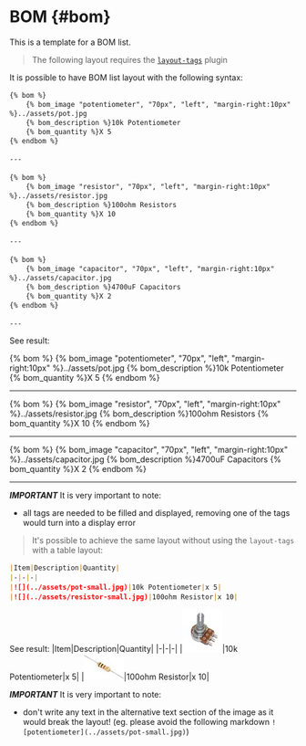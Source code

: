 # BOM {#bom}

This is a template for a BOM list.

> The following layout requires the [`layout-tags`](https://github.com/WeMakecc/gitbook-plugin-layout-tags) plugin

It is possible to have BOM list layout with the following syntax:
```
{% bom %}
    {% bom_image "potentiometer", "70px", "left", "margin-right:10px" %}../assets/pot.jpg
    {% bom_description %}10k Potentiometer
    {% bom_quantity %}X 5
{% endbom %}

---

{% bom %}
    {% bom_image "resistor", "70px", "left", "margin-right:10px" %}../assets/resistor.jpg
    {% bom_description %}100ohm Resistors
    {% bom_quantity %}X 10
{% endbom %}

---

{% bom %}
    {% bom_image "capacitor", "70px", "left", "margin-right:10px" %}../assets/capacitor.jpg
    {% bom_description %}4700uF Capacitors
    {% bom_quantity %}X 2
{% endbom %}

---
```

See result:

{% bom %}
    {% bom_image "potentiometer", "70px", "left", "margin-right:10px" %}../assets/pot.jpg
    {% bom_description %}10k Potentiometer
    {% bom_quantity %}X 5
{% endbom %}

---

{% bom %}
    {% bom_image "resistor", "70px", "left", "margin-right:10px" %}../assets/resistor.jpg
    {% bom_description %}100ohm Resistors
    {% bom_quantity %}X 10
{% endbom %}

---

{% bom %}
    {% bom_image "capacitor", "70px", "left", "margin-right:10px" %}../assets/capacitor.jpg
    {% bom_description %}4700uF Capacitors
    {% bom_quantity %}X 2
{% endbom %}

---


**_IMPORTANT_** It is very important to note:
- all tags are needed to be filled and displayed, removing one of the tags would turn into a display error


> It's possible to achieve the same layout without using the `layout-tags` with a table layout:
```markdown
|Item|Description|Quantity|
|-|-|-|
|![](../assets/pot-small.jpg)|10k Potentiometer|x 5|
|![](../assets/resistor-small.jpg)|100ohm Resistor|x 10|
```

See result:
|Item|Description|Quantity|
|-|-|-|
|![](../assets/pot-small.jpg)|10k Potentiometer|x 5|
|![](../assets/resistor-small.jpg)|100ohm Resistor|x 10|


**_IMPORTANT_** It is very important to note:
- don't write any text in the alternative text section of the image as it would break the layout! (eg. please avoid the following markdown `![potentiometer](../assets/pot-small.jpg)`)














